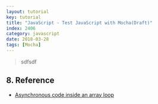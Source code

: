 ```yaml
---
layout: tutorial
key: tutorial
title: "JavaScript - Test JavaScript with Mocha(Draft)"
index: 2406
category: javascript
date: 2018-03-28
tags: [Mocha]
---
```


> sdfsdf



## 8. Reference
* [Asynchronous code inside an array loop](https://codeburst.io/asynchronous-code-inside-an-array-loop-c5d704006c99)
